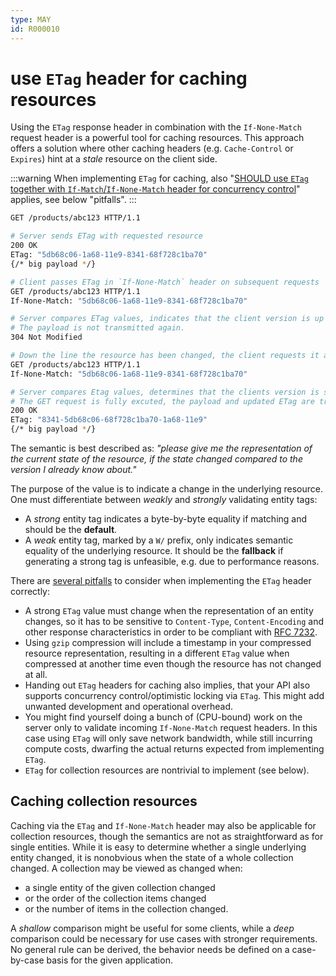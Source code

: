 ```yaml
---
type: MAY
id: R000010
---
```


# use `ETag` header for caching resources

Using the `ETag` response header in combination with the `If-None-Match` request header is a powerful tool for caching resources.
This approach offers a solution where other caching headers (e.g. `Cache-Control` or `Expires`) hint at a _stale_ resource on the client side.

:::warning
When implementing `ETag` for caching, also "[SHOULD use `ETag` together with `If-Match`/`If-None-Match` header for concurrency control](@guidelines/R000060)" applies, see below "pitfalls".
:::

```sh
GET /products/abc123 HTTP/1.1

# Server sends ETag with requested resource
200 OK
ETag: "5db68c06-1a68-11e9-8341-68f728c1ba70"
{/* big payload */}

# Client passes ETag in `If-None-Match` header on subsequent requests
GET /products/abc123 HTTP/1.1
If-None-Match: "5db68c06-1a68-11e9-8341-68f728c1ba70"

# Server compares ETag values, indicates that the client version is up to date.
# The payload is not transmitted again.
304 Not Modified

# Down the line the resource has been changed, the client requests it again
GET /products/abc123 HTTP/1.1
If-None-Match: "5db68c06-1a68-11e9-8341-68f728c1ba70"

# Server compares Etag values, determines that the clients version is stale.
# The GET request is fully excuted, the payload and updated ETag are transmitted.
200 OK
ETag: "8341-5db68c06-68f728c1ba70-1a68-11e9"
{/* big payload */}
```

The semantic is best described as: _"please give me the representation of the current state of the resource, if the state changed compared to the version I already know about."_

The purpose of the value is to indicate a change in the underlying resource.
One must differentiate between _weakly_ and _strongly_ validating entity tags:

- A _strong_ entity tag indicates a byte-by-byte equality if matching and should be the **default**.
- A _weak_ entity tag, marked by a `W/` prefix, only indicates semantic equality of the underlying resource. It should be the **fallback** if generating a strong tag is unfeasible, e.g. due to performance reasons.

There are [several pitfalls](https://www.mnot.net/blog/2007/08/07/etags) to consider when implementing the `ETag` header correctly:

- A strong `ETag` value must change when the representation of an entity changes, so it has to be sensitive to `Content-Type`, `Content-Encoding` and other response characteristics in order to be compliant with [RFC 7232](https://tools.ietf.org/html/rfc7232#section-2.3).
- Using `gzip` compression will include a timestamp in your compressed resource representation, resulting in a different `ETag` value when compressed at another time even though the resource has not changed at all.
- Handing out `ETag` headers for caching also implies, that your API also supports concurrency control/optimistic locking via `ETag`. This might add unwanted development and operational overhead.
- You might find yourself doing a bunch of (CPU-bound) work on the server only to validate incoming `If-None-Match` request headers. In this case using `ETag` will only save network bandwidth, while still incurring compute costs, dwarfing the actual returns expected from implementing `ETag`.
- `ETag` for collection resources are nontrivial to implement (see below).

## Caching collection resources

Caching via the `ETag` and `If-None-Match` header may also be applicable for collection resources, though the semantics are not as straightforward as for single entities.
While it is easy to determine whether a single underlying entity changed, it is nonobvious when the state of a whole collection changed.
A collection may be viewed as changed when:

- a single entity of the given collection changed
- or the order of the collection items changed
- or the number of items in the collection changed.

A _shallow_ comparison might be useful for some clients, while a _deep_ comparison could be necessary for use cases with stronger requirements.
No general rule can be derived, the behavior needs be defined on a case-by-case basis for the given application.
